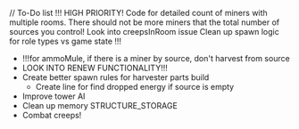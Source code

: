 // To-Do list
!!!
HIGH PRIORITY!
Code for detailed count of miners with multiple rooms. There should not be more miners that the total number of sources you control!
Look into creepsInRoom issue
Clean up spawn logic for role types vs game state
!!!

- !!!for ammoMule, if there is a miner by source, don't harvest from source
- LOOK INTO RENEW FUNCTIONALITY!!!
- Create better spawn rules for harvester parts build
  - Create line for find dropped energy if source is empty
- Improve tower AI
- Clean up memory STRUCTURE_STORAGE
- Combat creeps!
